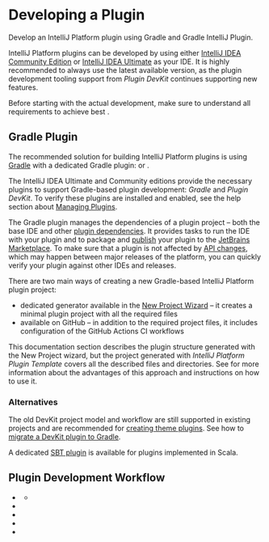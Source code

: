 <!-- Copyright 2000-2024 JetBrains s.r.o. and contributors. Use of this source code is governed by the Apache 2.0 license. -->

# Developing a Plugin

<link-summary>Develop an IntelliJ Platform plugin using Gradle and Gradle IntelliJ Plugin.</link-summary>

IntelliJ Platform plugins can be developed by using either [IntelliJ IDEA Community Edition](https://www.jetbrains.com/idea/download/) or [IntelliJ IDEA Ultimate](https://www.jetbrains.com/idea/download/) as your IDE.
It is highly recommended to always use the latest available version, as the plugin development tooling support from _Plugin DevKit_ continues supporting new features.

Before starting with the actual development, make sure to understand all requirements to achieve best [](plugin_user_experience.md).

<include from="intellij_platform.md" element-id="pluginAlternatives"/>

## Gradle Plugin

The recommended solution for building IntelliJ Platform plugins is using [Gradle](https://www.gradle.org) with
a dedicated Gradle plugin:
[](tools_intellij_platform_gradle_plugin.md) or
[](tools_gradle_intellij_plugin.md).

<include from="snippets.md" element-id="gradlePluginVersion"/>

The IntelliJ IDEA Ultimate and Community editions provide the necessary plugins to support Gradle-based plugin development: _Gradle_ and _Plugin DevKit_.
To verify these plugins are installed and enabled, see the help section about [Managing Plugins](https://www.jetbrains.com/help/idea/managing-plugins.html).

<include from="snippets.md" element-id="pluginDevKitAvailability"/>

The Gradle plugin manages the dependencies of a plugin project – both the base IDE and other [plugin dependencies](plugin_dependencies.md).
It provides tasks to run the IDE with your plugin and to package and [publish](publishing_plugin.md#publishing-plugin-with-gradle) your plugin to the [JetBrains Marketplace](https://plugins.jetbrains.com).
To make sure that a plugin is not affected by [API changes](api_changes_list.md), which may happen between major releases of the platform, you can quickly verify your plugin against other IDEs and releases.

There are two main ways of creating a new Gradle-based IntelliJ Platform plugin project:
- dedicated generator available in the [New Project Wizard](https://www.jetbrains.com/help/idea/new-project-wizard.html) – it creates a minimal plugin project with all the required files
- [](plugin_github_template.md) available on GitHub – in addition to the required project files, it includes configuration of the GitHub Actions CI workflows

This documentation section describes the plugin structure generated with the <control>New Project</control> wizard, but the project generated with _IntelliJ Platform Plugin Template_ covers all the described files and directories.
See [](plugin_github_template.md) for more information about the advantages of this approach and instructions on how to use it.

### Alternatives

The old DevKit project model and workflow are still supported in existing projects and are recommended for [creating theme plugins](developing_themes.md).
See how to [migrate a DevKit plugin to Gradle](migrating_plugin_devkit_to_gradle.md).

A dedicated [SBT plugin](https://github.com/JetBrains/sbt-idea-plugin) is available for plugins implemented in Scala.

## Plugin Development Workflow

* [](creating_plugin_project.md)
  * [](plugin_github_template.md)
* [](configuring_plugin_project.md)
* [](using_kotlin.md)
* [](plugin_signing.md)
* [](publishing_plugin.md)
